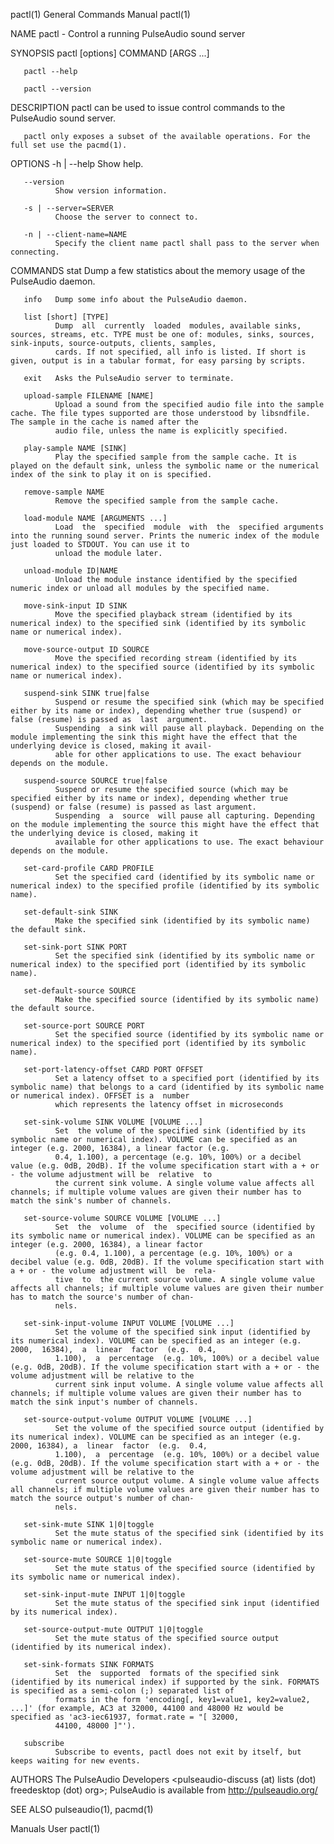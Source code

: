 pactl(1)                                                                         General Commands Manual                                                                         pactl(1)

NAME
       pactl - Control a running PulseAudio sound server

SYNOPSIS
       pactl [options] COMMAND [ARGS ...]

       pactl --help

       pactl --version

DESCRIPTION
       pactl can be used to issue control commands to the PulseAudio sound server.

       pactl only exposes a subset of the available operations. For the full set use the pacmd(1).

OPTIONS
       -h | --help
              Show help.

       --version
              Show version information.

       -s | --server=SERVER
              Choose the server to connect to.

       -n | --client-name=NAME
              Specify the client name pactl shall pass to the server when connecting.

COMMANDS
       stat   Dump a few statistics about the memory usage of the PulseAudio daemon.

       info   Dump some info about the PulseAudio daemon.

       list [short] [TYPE]
              Dump  all  currently  loaded  modules, available sinks, sources, streams, etc. TYPE must be one of: modules, sinks, sources, sink-inputs, source-outputs, clients, samples,
              cards. If not specified, all info is listed. If short is given, output is in a tabular format, for easy parsing by scripts.

       exit   Asks the PulseAudio server to terminate.

       upload-sample FILENAME [NAME]
              Upload a sound from the specified audio file into the sample cache. The file types supported are those understood by libsndfile. The sample in the cache is named after the
              audio file, unless the name is explicitly specified.

       play-sample NAME [SINK]
              Play the specified sample from the sample cache. It is played on the default sink, unless the symbolic name or the numerical index of the sink to play it on is specified.

       remove-sample NAME
              Remove the specified sample from the sample cache.

       load-module NAME [ARGUMENTS ...]
              Load  the  specified  module  with  the  specified arguments into the running sound server. Prints the numeric index of the module just loaded to STDOUT. You can use it to
              unload the module later.

       unload-module ID|NAME
              Unload the module instance identified by the specified numeric index or unload all modules by the specified name.

       move-sink-input ID SINK
              Move the specified playback stream (identified by its numerical index) to the specified sink (identified by its symbolic name or numerical index).

       move-source-output ID SOURCE
              Move the specified recording stream (identified by its numerical index) to the specified source (identified by its symbolic name or numerical index).

       suspend-sink SINK true|false
              Suspend or resume the specified sink (which may be specified either by its name or index), depending whether true (suspend) or false (resume) is passed as  last  argument.
              Suspending  a sink will pause all playback. Depending on the module implementing the sink this might have the effect that the underlying device is closed, making it avail‐
              able for other applications to use. The exact behaviour depends on the module.

       suspend-source SOURCE true|false
              Suspend or resume the specified source (which may be specified either by its name or index), depending whether true (suspend) or false (resume) is passed as last argument.
              Suspending  a  source  will pause all capturing. Depending on the module implementing the source this might have the effect that the underlying device is closed, making it
              available for other applications to use. The exact behaviour depends on the module.

       set-card-profile CARD PROFILE
              Set the specified card (identified by its symbolic name or numerical index) to the specified profile (identified by its symbolic name).

       set-default-sink SINK
              Make the specified sink (identified by its symbolic name) the default sink.

       set-sink-port SINK PORT
              Set the specified sink (identified by its symbolic name or numerical index) to the specified port (identified by its symbolic name).

       set-default-source SOURCE
              Make the specified source (identified by its symbolic name) the default source.

       set-source-port SOURCE PORT
              Set the specified source (identified by its symbolic name or numerical index) to the specified port (identified by its symbolic name).

       set-port-latency-offset CARD PORT OFFSET
              Set a latency offset to a specified port (identified by its symbolic name) that belongs to a card (identified by its symbolic name or numerical index). OFFSET is a  number
              which represents the latency offset in microseconds

       set-sink-volume SINK VOLUME [VOLUME ...]
              Set  the volume of the specified sink (identified by its symbolic name or numerical index). VOLUME can be specified as an integer (e.g. 2000, 16384), a linear factor (e.g.
              0.4, 1.100), a percentage (e.g. 10%, 100%) or a decibel value (e.g. 0dB, 20dB). If the volume specification start with a + or - the volume adjustment will be  relative  to
              the current sink volume. A single volume value affects all channels; if multiple volume values are given their number has to match the sink's number of channels.

       set-source-volume SOURCE VOLUME [VOLUME ...]
              Set  the  volume  of  the  specified source (identified by its symbolic name or numerical index). VOLUME can be specified as an integer (e.g. 2000, 16384), a linear factor
              (e.g. 0.4, 1.100), a percentage (e.g. 10%, 100%) or a decibel value (e.g. 0dB, 20dB). If the volume specification start with a + or - the volume adjustment will  be  rela‐
              tive  to  the current source volume. A single volume value affects all channels; if multiple volume values are given their number has to match the source's number of chan‐
              nels.

       set-sink-input-volume INPUT VOLUME [VOLUME ...]
              Set the volume of the specified sink input (identified by its numerical index). VOLUME can be specified as an integer (e.g.  2000,  16384),  a  linear  factor  (e.g.  0.4,
              1.100),  a  percentage  (e.g. 10%, 100%) or a decibel value (e.g. 0dB, 20dB). If the volume specification start with a + or - the volume adjustment will be relative to the
              current sink input volume. A single volume value affects all channels; if multiple volume values are given their number has to match the sink input's number of channels.

       set-source-output-volume OUTPUT VOLUME [VOLUME ...]
              Set the volume of the specified source output (identified by its numerical index). VOLUME can be specified as an integer (e.g. 2000, 16384), a  linear  factor  (e.g.  0.4,
              1.100),  a  percentage  (e.g. 10%, 100%) or a decibel value (e.g. 0dB, 20dB). If the volume specification start with a + or - the volume adjustment will be relative to the
              current source output volume. A single volume value affects all channels; if multiple volume values are given their number has to match the source output's number of chan‐
              nels.

       set-sink-mute SINK 1|0|toggle
              Set the mute status of the specified sink (identified by its symbolic name or numerical index).

       set-source-mute SOURCE 1|0|toggle
              Set the mute status of the specified source (identified by its symbolic name or numerical index).

       set-sink-input-mute INPUT 1|0|toggle
              Set the mute status of the specified sink input (identified by its numerical index).

       set-source-output-mute OUTPUT 1|0|toggle
              Set the mute status of the specified source output (identified by its numerical index).

       set-sink-formats SINK FORMATS
              Set  the  supported  formats of the specified sink (identified by its numerical index) if supported by the sink. FORMATS is specified as a semi-colon (;) separated list of
              formats in the form 'encoding[, key1=value1, key2=value2, ...]' (for example, AC3 at 32000, 44100 and 48000 Hz would be specified as 'ac3-iec61937, format.rate = "[ 32000,
              44100, 48000 ]"').

       subscribe
              Subscribe to events, pactl does not exit by itself, but keeps waiting for new events.

AUTHORS
       The PulseAudio Developers <pulseaudio-discuss (at) lists (dot) freedesktop (dot) org>; PulseAudio is available from http://pulseaudio.org/

SEE ALSO
       pulseaudio(1), pacmd(1)

Manuals                                                                                    User                                                                                  pactl(1)
